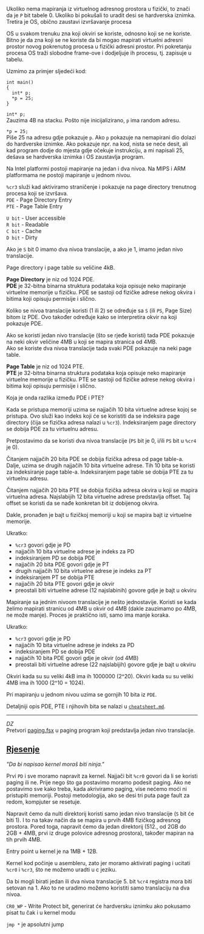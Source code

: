 Ukoliko nema mapiranja iz virtuelnog adresnog prostora u fizički, to znači da je `P` bit tabele 0.
Ukoliko bi pokušali to uradit desi se hardverska iznimka.
Tretira je OS, obično zaustavi izvršavanje procesa

OS u svakom trenuku zna koji okviri se koriste, odnosno koji se ne koriste.
Bitno je da zna koji se ne koriste da bi mogao mapirati virtuelni adresni prostor novog pokrenutog procesa u fizički adresni prostor.
Pri pokretanju procesa OS traži slobodne frame-ove i dodjeljuje ih procesu, tj. zapisuje u tabelu.

Uzmimo za primjer sljedeći kod:
```
int main()
{
  int* p;
  *p = 25;
}
```

`int* p;` \
Zauzima 4B na stacku.
Pošto nije inicijalizirano, `p` ima random adresu.

`*p = 25;` \
Piše 25 na adresu gdje pokazuje `p`.
Ako `p` pokazuje na nemapirani dio dolazi do hardverske iznimke.
Ako pokazuje npr. na kod, nista se neće desit, ali kad program dodje do mjesta gdje očekuje instrukciju, a mi napisali 25, dešava se hardverska iznimka i OS zaustavlja program.

Na Intel platformi postoji mapiranje na jedan i dva nivoa.
Na MIPS i ARM platformama ne postoji mapiranje u jednom nivou.

`%cr3` služi kad aktiviramo straničenje i pokazuje na page directory trenutnog procesa koji se izvršava. \
`PDE` - Page Directory Entry \
`PTE` - Page Table Entry

`U bit` - User accessible \
`R bit` - Readable \
`C bit` - Cache \
`D bit` - Dirty

Ako je `S` bit 0 imamo dva nivoa translacije, a ako je 1, imamo jedan nivo translacije.

Page directory i page table su veličine 4kB.

**Page Directory** je niz od 1024 PDE. \
**PDE** je 32-bitna binarna struktura podataka koja opisuje neko mapiranje virtuelne memorije u fizičku.
PDE se sastoji od fizičke adrese nekog okvira i bitima koji opisuju permisije i slično.

Koliko se nivoa translacije koristi (1 ili 2) se određuje sa `S` (ili `PS`, Page Size) bitom iz PDE.
Ovo također određuje kako se interpretira okvir na koji pokazuje PDE.

Ako se koristi jedan nivo translacije (što se rjeđe koristi) tada PDE pokazuje na neki okvir veličine 4MB u koji se mapira stranica od 4MB. \
Ako se koriste dva nivoa translacije tada svaki PDE pokazuje na neki page table. 

**Page Table** je niz od 1024 PTE. \
**PTE** je 32-bitna binarna struktura podataka koja opisuje neko mapiranje virtuelne memorije u fizičku.
PTE se sastoji od fizičke adrese nekog okvira i bitima koji opisuju permisije i slično.

Koja je onda razlika između PDE i PTE?

Kada se pristupa memoriji uzima se najjačih 10 bita virtuelne adrese kojoj se pristupa.
Ovo služi kao indeks koji će se koristiti da se indeksira page directory (čija se fizička adresa nalazi u `%cr3`).
Indeksiranjem page directory se dobija PDE za tu virtuelnu adresu.

Pretpostavimo da se koristi dva nivoa translacije (`PS` bit je 0, i/ili `PS` bit u `%cr4` je 0).

Čitanjem najjačih 20 bita PDE se dobija fizička adresa od page table-a.
Dalje, uzima se drugih najjačih 10 bita virtuelne adrese.
Tih 10 bita se koristi za indeksiranje page table-a.
Indeksiranjem page table se dobija PTE za tu virtuelnu adresu.

Čitanjem najjačih 20 bita PTE se dobija fizička adresa okvira u koji se mapira virtuelna adresa.
Najslabijih 12 bita virtuelne adrese predstavlja offset.
Taj offset se koristi da se nađe konkretan bit iz dobijenog okvira.

Dakle, pronađen je bajt u fizičkoj memoriji u koji se mapira bajt iz virtuelne memorije.

Ukratko:
- `%cr3` govori gdje je PD
- najjačih 10 bita virtuelne adrese je indeks za PD
- indeksiranjem PD se dobija PDE
- najjačih 20 bita PDE govori gdje je PT
- drugih najjačih 10 bita virtuelne adrese je indeks za PT
- indeksiranjem PT se dobija PTE
- najjačih 20 bita PTE govori gdje je okvir
- preostali biti virtuelne adrese (12 najslabinih) govore gdje je bajt u okviru

Mapiranje sa jednim nivoom translacije je nešto jednostavije.
Koristi se kada želimo mapirati stranicu od 4MB u okvir od 4MB (dakle zauzimamo po 4MB, ne može manje).
Proces je praktično isti, samo ima manje koraka.

Ukratko:
- `%cr3` govori gdje je PD
- najjačih 10 bita virtuelne adrese je indeks za PD
- indeksiranjem PD se dobija PDE
- najjačih 10 bita PDE govori gdje je okvir (od 4MB)
- preostali biti virtuelne adrese (22 najslabijih) govore gdje je bajt u okviru

Okviri kada su su veliki 4kB ima ih 1000000 (2^20).
Okviri kada su su veliki 4MB ima ih 1000 (2^10 = 1024).

Pri mapiranju u jednom nivou uzima se gornjih 10 bita iz `PDE`.

Detaljniji opis PDE, PTE i njihovih bita se nalazi u [`cheatsheet.md`](./cheatsheet.md).

---
*DZ* \
Pretvori [paging.fsx](./paging_single.fsx) u paging program koji predstavlja jedan nivo translacije.

[Rjesenje](./paging_double.fsx)
---

*"Da bi napisao kernel moraš biti ninja."*

Prvi `PD` i sve moramo napravit za kernel.
Najjači bit `%cr0` govori da li se koristi paging ili ne.
Prije nego što ga postavimo moramo podesit paging.
Ako ne postavimo sve kako treba, kada akriviramo paging, vise nećemo moći ni pristupiti memoriji.
Postoji metodologija, ako se desi tri puta page fault za redom, kompjuter se resetuje.

Napravit ćemo da nulti direktorij koristi samo jedan nivo translacije (`S` bit će biti 1).
I to na takav način da se mapira u prvih 4MB fizičkog adresnog prostora.
Pored toga, napravit ćemo da jedan direktorij (512., od 2GB do 2GB + 4MB, prvi iz druge polovice adresnog prostora), također mapiran na tih prvih 4MB.

Entry point u kernel je na 1MB + 12B.

Kernel kod počinje u asembleru, zato jer moramo aktivirati paging i ucitati `%cr0` i `%cr3`, što ne možemo uradti u c jeziku.

Da bi mogli birati jedan ili dva nivoa translacije 5. bit `%cr4` registra mora biti setovan na 1.
Ako to ne uradimo možemo koristiti samo translaciju na dva nivoa.

`CR0_WP` - Write Protect bit, generirat će hardversku iznimku ako pokusamo pisat tu čak i u kernel modu

`jmp *` je apsolutni jump
